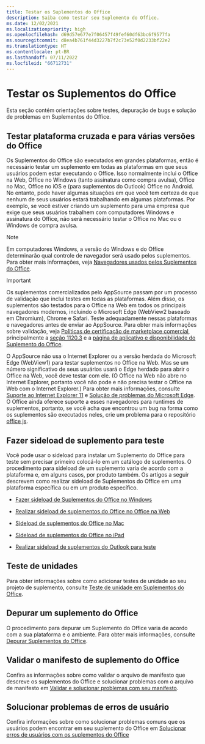 ```yaml
---
title: Testar os Suplementos do Office
description: Saiba como testar seu Suplemento do Office.
ms.date: 12/02/2021
ms.localizationpriority: high
ms.openlocfilehash: d69d57e677e7f06457f49fef60df63bc6f9577fa
ms.sourcegitcommit: d8ea4b761f44d3227b7f2c73e52f0d2233bf22e2
ms.translationtype: HT
ms.contentlocale: pt-BR
ms.lasthandoff: 07/11/2022
ms.locfileid: "66712731"
---
```

# <a name="test-office-add-ins"></a>Testar os Suplementos do Office

Esta seção contém orientações sobre testes, depuração de bugs e solução de problemas em Suplementos do Office.

## <a name="test-cross-platform-and-for-multiple-versions-of-office"></a>Testar plataforma cruzada e para várias versões do Office

Os Suplementos do Office são executados em grandes plataformas, então é necessário testar um suplemento em todas as plataformas em que seus usuários podem estar executando o Office. Isso normalmente inclui o Office na Web, Office no Windows (tanto assinatura como compra avulsa), Office no Mac, Office no iOS e (para suplementos do Outlook) Office no Android. No entanto, pode haver algumas situações em que você tem certeza de que nenhum de seus usuários estará trabalhando em algumas plataformas. Por exemplo, se você estiver criando um suplemento para uma empresa que exige que seus usuários trabalhem com computadores Windows e assinatura do Office, não será necessário testar o Office no Mac ou o Windows de compra avulsa.

> [!NOTE]
> Em computadores Windows, a versão do Windows e do Office determinarão qual controle de navegador será usado pelos suplementos. Para obter mais informações, veja [Navegadores usados pelos Suplementos do Office](../concepts/browsers-used-by-office-web-add-ins.md).

> [!IMPORTANT]
> Os suplementos comercializados pelo AppSource passam por um processo de validação que inclui testes em todas as plataformas. Além disso, os suplementos são testados para o Office na Web em todos os principais navegadores modernos, incluindo o Microsoft Edge (WebView2 baseado em Chromium), Chrome e Safari. Teste adequadamente nessas plataformas e navegadores antes de enviar ao AppSource. Para obter mais informações sobre validação, veja [Políticas de certificação de marketplace comercial](/legal/marketplace/certification-policies), principalmente a [seção 1120.3](/legal/marketplace/certification-policies#11203-functionality) e a [página de aplicativo e disponibilidade do Suplemento do Office](/javascript/api/requirement-sets).
>
> O AppSource não usa o Internet Explorer ou a versão herdada do Microsoft Edge (WebView1) para testar suplementos no Office na Web. Mas se um número significativo de seus usuários usará o Edge herdado para abrir o Office na Web, você deve testar com ele. (O Office na Web não abre no Internet Explorer, portanto você não pode e não precisa testar o Office na Web com o Internet Explorer.) Para obter mais informações, consulte [Suporte ao Internet Explorer 11](../develop/support-ie-11.md) e [Solução de problemas do Microsoft Edge](../concepts/browsers-used-by-office-web-add-ins.md#troubleshooting-microsoft-edge-issues). O Office ainda oferece suporte a esses navegadores para runtimes de suplementos, portanto, se você acha que encontrou um bug na forma como os suplementos são executados neles, crie um problema para o repositório [office js](https://github.com/OfficeDev/office-js/issues/new/choose).

## <a name="sideload-an-office-add-in-for-testing"></a>Fazer sideload de suplemento para teste

Você pode usar o sideload para instalar um Suplemento do Office para teste sem precisar primeiro colocá-lo em um catálogo de suplementos. O procedimento para sideload de um suplemento varia de acordo com a plataforma e, em alguns casos, por produto também. Os artigos a seguir descrevem como realizar sideload de Suplementos do Office em uma plataforma específica ou em um produto específico.

- [Fazer sideload de Suplementos do Office no Windows](create-a-network-shared-folder-catalog-for-task-pane-and-content-add-ins.md)

- [Realizar sideload de suplementos do Office no Office na Web](sideload-office-add-ins-for-testing.md)

- [Sideload de suplementos do Office no Mac](sideload-an-office-add-in-on-mac.md)

- [Sideload de suplementos do Office no iPad](sideload-an-office-add-in-on-ipad.md)

- [Realizar sideload de suplementos do Outlook para teste](../outlook/sideload-outlook-add-ins-for-testing.md)

## <a name="unit-testing"></a>Teste de unidades

Para obter informações sobre como adicionar testes de unidade ao seu projeto de suplemento, consulte [Teste de unidade em Suplementos do Office](unit-testing.md).

## <a name="debug-an-office-add-in"></a>Depurar um suplemento do Office

O procedimento para depurar um Suplemento do Office varia de acordo com a sua plataforma e o ambiente. Para obter mais informações, consulte [Depurar Suplementos do Office](debug-add-ins-overview.md).

## <a name="validate-an-office-add-in-manifest"></a>Validar o manifesto de suplemento do Office

Confira as informações sobre como validar o arquivo de manifesto que descreve os suplementos do Office e solucionar problemas com o arquivo de manifesto em [Validar e solucionar problemas com seu manifesto](troubleshoot-manifest.md).

## <a name="troubleshoot-user-errors"></a>Solucionar problemas de erros de usuário

Confira informações sobre como solucionar problemas comuns que os usuários podem encontrar em seu suplemento do Office em [Solucionar erros de usuários com os suplementos do Office](testing-and-troubleshooting.md)
